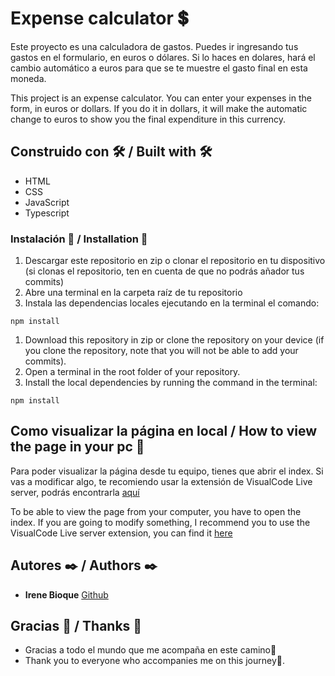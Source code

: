 # Expense calculator 💲

Este proyecto es una calculadora de gastos. 
Puedes ir ingresando tus gastos en el formulario, en euros o dólares. Si lo haces en dolares, hará el cambio automático a euros para que se te muestre el gasto final en esta moneda. 

This project is an expense calculator. 
You can enter your expenses in the form, in euros or dollars. If you do it in dollars, it will make the automatic change to euros to show you the final expenditure in this currency. 

## Construido con 🛠️ / Built with 🛠️

- HTML
- CSS
- JavaScript
- Typescript

### Instalación 🔧 / Installation 🔧

1. Descargar este repositorio en zip o clonar el repositorio en tu dispositivo (si clonas el repositorio, ten en cuenta de que no podrás añador tus commits)
2. Abre una terminal en la carpeta raíz de tu repositorio
3. Instala las dependencias locales ejecutando en la terminal el comando:

```
npm install
```

1. Download this repository in zip or clone the repository on your device (if you clone the repository, note that you will not be able to add your commits).
2. Open a terminal in the root folder of your repository.
3. Install the local dependencies by running the command in the terminal:

```
npm install
```
## Como visualizar la página en local / How to view the page in your pc 👀
Para poder visualizar la página desde tu equipo, tienes que abrir el index. Si vas a modificar algo, te recomiendo usar la extensión de VisualCode Live server, podrás encontrarla [aquí](https://marketplace.visualstudio.com/items?itemName=ritwickdey.LiveServer) 

To be able to view the page from your computer, you have to open the index. If you are going to modify something, I recommend you to use the VisualCode Live server extension, you can find it [here](https://marketplace.visualstudio.com/items?itemName=ritwickdey.LiveServer) 

## Autores ✒️ / Authors ✒️

- **Irene Bioque** [Github](https://github.com/IreneBioque)

## Gracias 🎁 / Thanks 🎁

- Gracias a todo el mundo que me acompaña en este camino🍺
- Thank you to everyone who accompanies me on this journey🍺.
